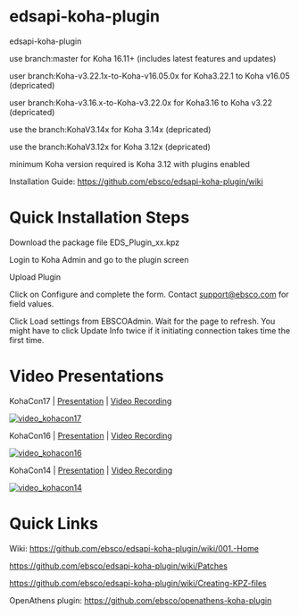 edsapi-koha-plugin
==================

edsapi-koha-plugin

use branch:master  for Koha 16.11+ (includes latest features and updates)

user branch:Koha-v3.22.1x-to-Koha-v16.05.0x for Koha3.22.1 to Koha v16.05 (depricated)

user branch:Koha-v3.16.x-to-Koha-v3.22.0x for Koha3.16 to Koha v3.22 (depricated)

use the branch:KohaV3.14x for Koha 3.14x (depricated)

use the branch:KohaV3.12x for Koha 3.12x (depricated)

minimum Koha version required is Koha 3.12 with plugins enabled

Installation Guide: https://github.com/ebsco/edsapi-koha-plugin/wiki

Quick Installation Steps
========================

Download the package file EDS_Plugin_xx.kpz

Login to Koha Admin and go to the plugin screen

Upload Plugin

Click on Configure and complete the form.
Contact support@ebsco.com for field values.

Click Load settings from EBSCOAdmin. Wait for the page to refresh. You might have to click Update Info twice if it initiating connection takes time the first time.

Video Presentations
========================

KohaCon17 | [Presentation](https://github.com/ebsco/edsapi-koha-plugin/blob/master/Xtras-help/kohacon/KonaCon17.pdf) | [Video Recording](https://www.youtube.com/watch?v=38xb_ysctfQ)


[![video_kohacon17](https://i.ytimg.com/vi/38xb_ysctfQ/hqdefault.jpg?sqp=-oaymwEWCMQBEG5IWvKriqkDCQgBFQAAiEIYAQ==&rs=AOn4CLDiwKmM0GFbSM3gWRXOHDlYgIrPxQ)](https://www.youtube.com/watch?v=38xb_ysctfQ)

KohaCon16 | [Presentation](https://github.com/ebsco/edsapi-koha-plugin/blob/master/Xtras-help/kohacon/KohaCon16.pdf) | [Video Recording](http://www.livemedia.com/video/236823)


[![video_kohacon16](https://i.ytimg.com/vi/wXJcnaM1m64/hqdefault.jpg?sqp=-oaymwEWCMQBEG5IWvKriqkDCQgBFQAAiEIYAQ==&rs=AOn4CLCL_QAX9A0wpp_VFeKwyxqKN9b4sg)](http://www.livemedia.com/video/236823)

KohaCon14 | [Presentation](https://github.com/ebsco/edsapi-koha-plugin/blob/master/Xtras-help/kohacon/KohaCon14.pdf) | [Video Recording](https://www.youtube.com/watch?v=cw0Aq4cPick)

[![video_kohacon14](https://i.ytimg.com/vi/cw0Aq4cPick/hqdefault.jpg?sqp=-oaymwEWCKgBEF5IWvKriqkDCQgBFQAAiEIYAQ==&rs=AOn4CLBHfYzKnVARdh1OuZgtU-nIH1JqPw)](https://www.youtube.com/watch?v=cw0Aq4cPick)

Quick Links
========================

Wiki: https://github.com/ebsco/edsapi-koha-plugin/wiki/001.-Home

https://github.com/ebsco/edsapi-koha-plugin/wiki/Patches

https://github.com/ebsco/edsapi-koha-plugin/wiki/Creating-KPZ-files

OpenAthens plugin: https://github.com/ebsco/openathens-koha-plugin
